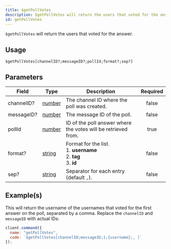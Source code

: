```yaml
---
title: $getPollVotes
description: $getPollVotes will return the users that voted for the answer.
id: getPollVotes
---
```


`$getPollVotes` will return the users that voted for the answer.

## Usage

```aoi
$getPollVotes[channelID?;messageID?;pollId;format?;sep?]
```

## Parameters

| Field      | Type                                                                                                | Description                                                        | Required |
| ---------- | --------------------------------------------------------------------------------------------------- | ------------------------------------------------------------------ | :------: |
| channelID? | [number](https://developer.mozilla.org/en-US/docs/Web/JavaScript/Reference/Global_Objects/Number)   | The channel ID where the poll was created.                         |  false   |
| messageID? | [number](https://developer.mozilla.org/en-US/docs/Web/JavaScript/Reference/Global_Objects/Number)   | The message ID of the poll.                                        |  false   |
| pollId     | [number](https://developer.mozilla.org/en-US/docs/Web/JavaScript/Reference/Global_Objects/Number)   | ID of the poll answer where the votes will be retrieved from.      |  true    |
| format?    | [string](https://developer.mozilla.org/en-US/docs/Web/JavaScript/Reference/Global_Objects/String)   | Format for the list.<br>1. **username**<br>2. **tag**<br>3. **id** |  false   |
| sep?       | [string](https://developer.mozilla.org/en-US/docs/Web/JavaScript/Reference/Global_Objects/String)   | Separator for each entry (default `,`). |  false   |

## Example(s)

This will return the username of the usernames that voted for the first answer on the poll, separated by a comma. Replace the `channelID` and `messageID` with actual IDs:

```js
client.command({
  name: "getPollVotes",
  code: `$getPollVotes[channelID;messageID;1;{username};, ]`
});
```
